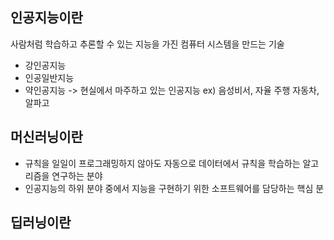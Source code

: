## 인공지능이란
사람처럼 학습하고 추론할 수 있는 지능을 가진 컴퓨터 시스템을 만드는 기술
- 강인공지능
- 인공일반지능
- 약인공지능
-> 현실에서 마주하고 있는 인공지능
  ex) 음성비서, 자율 주행 자동차, 알파고 
## 머신러닝이란
- 규칙을 일일이 프로그래밍하지 않아도 자동으로 데이터에서 규칙을 학습하는 알고리즘을 연구하는 분야
- 인공지능의 하위 분야 중에서 지능을 구현하기 위한 소프트웨어를 담당하는 핵심 분
## 딥러닝이란
